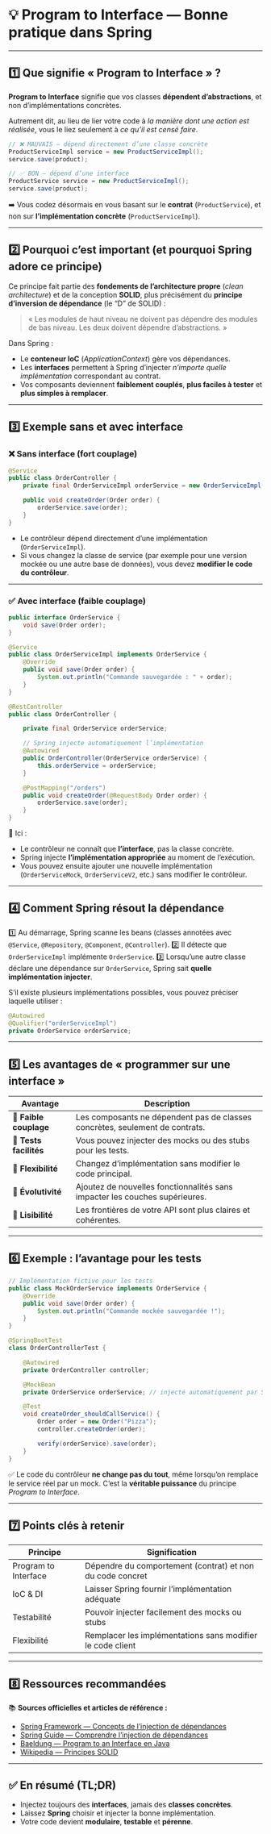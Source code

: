 # 💡 Program to Interface — Bonne pratique dans Spring

---

## 1️⃣ Que signifie « Program to Interface » ?

**Program to Interface** signifie que vos classes **dépendent d’abstractions**, et non d’implémentations concrètes.

Autrement dit, au lieu de lier votre code à *la manière dont une action est réalisée*, vous le liez seulement à *ce qu’il est censé faire*.

```java
// ❌ MAUVAIS — dépend directement d’une classe concrète
ProductServiceImpl service = new ProductServiceImpl();
service.save(product);

// ✅ BON — dépend d’une interface
ProductService service = new ProductServiceImpl();
service.save(product);
```

➡️ Vous codez désormais en vous basant sur le **contrat** (`ProductService`), et non sur **l’implémentation concrète** (`ProductServiceImpl`).

---

## 2️⃣ Pourquoi c’est important (et pourquoi Spring adore ce principe)

Ce principe fait partie des **fondements de l’architecture propre** (*clean architecture*) et de la conception **SOLID**, plus précisément du **principe d’inversion de dépendance** (le “D” de SOLID) :

> « Les modules de haut niveau ne doivent pas dépendre des modules de bas niveau. Les deux doivent dépendre d’abstractions. »

Dans Spring :

* Le **conteneur IoC** (*ApplicationContext*) gère vos dépendances.
* Les **interfaces** permettent à Spring d’injecter *n’importe quelle implémentation* correspondant au contrat.
* Vos composants deviennent **faiblement couplés**, **plus faciles à tester** et **plus simples à remplacer**.

---

## 3️⃣ Exemple sans et avec interface

### ❌ Sans interface (fort couplage)

```java
@Service
public class OrderController {
    private final OrderServiceImpl orderService = new OrderServiceImpl();

    public void createOrder(Order order) {
        orderService.save(order);
    }
}
```

* Le contrôleur dépend directement d’une implémentation (`OrderServiceImpl`).
* Si vous changez la classe de service (par exemple pour une version mockée ou une autre base de données), vous devez **modifier le code du contrôleur**.

---

### ✅ Avec interface (faible couplage)

```java
public interface OrderService {
    void save(Order order);
}

@Service
public class OrderServiceImpl implements OrderService {
    @Override
    public void save(Order order) {
        System.out.println("Commande sauvegardée : " + order);
    }
}

@RestController
public class OrderController {

    private final OrderService orderService;

    // Spring injecte automatiquement l’implémentation
    @Autowired
    public OrderController(OrderService orderService) {
        this.orderService = orderService;
    }

    @PostMapping("/orders")
    public void createOrder(@RequestBody Order order) {
        orderService.save(order);
    }
}
```

🧩 Ici :

* Le contrôleur ne connaît que **l’interface**, pas la classe concrète.
* Spring injecte **l’implémentation appropriée** au moment de l’exécution.
* Vous pouvez ensuite ajouter une nouvelle implémentation (`OrderServiceMock`, `OrderServiceV2`, etc.) sans modifier le contrôleur.

---

## 4️⃣ Comment Spring résout la dépendance

1️⃣ Au démarrage, Spring scanne les beans (classes annotées avec `@Service`, `@Repository`, `@Component`, `@Controller`).
2️⃣ Il détecte que `OrderServiceImpl` implémente `OrderService`.
3️⃣ Lorsqu’une autre classe déclare une dépendance sur `OrderService`, Spring sait **quelle implémentation injecter**.

S’il existe plusieurs implémentations possibles, vous pouvez préciser laquelle utiliser :

```java
@Autowired
@Qualifier("orderServiceImpl")
private OrderService orderService;
```

---

## 5️⃣ Les avantages de « programmer sur une interface »

| Avantage               | Description                                                                  |
| ---------------------- | ---------------------------------------------------------------------------- |
| 🧩 **Faible couplage** | Les composants ne dépendent pas de classes concrètes, seulement de contrats. |
| 🧪 **Tests facilités** | Vous pouvez injecter des mocks ou des stubs pour les tests.                  |
| 🔄 **Flexibilité**     | Changez d’implémentation sans modifier le code principal.                    |
| 🧱 **Évolutivité**     | Ajoutez de nouvelles fonctionnalités sans impacter les couches supérieures.  |
| 🧠 **Lisibilité**      | Les frontières de votre API sont plus claires et cohérentes.                 |

---

## 6️⃣ Exemple : l’avantage pour les tests

```java
// Implémentation fictive pour les tests
public class MockOrderService implements OrderService {
    @Override
    public void save(Order order) {
        System.out.println("Commande mockée sauvegardée !");
    }
}

@SpringBootTest
class OrderControllerTest {

    @Autowired
    private OrderController controller;

    @MockBean
    private OrderService orderService; // injecté automatiquement par Spring

    @Test
    void createOrder_shouldCallService() {
        Order order = new Order("Pizza");
        controller.createOrder(order);

        verify(orderService).save(order);
    }
}
```

✅ Le code du contrôleur **ne change pas du tout**, même lorsqu’on remplace le service réel par un mock.
C’est la **véritable puissance** du principe *Program to Interface*.

---

## 7️⃣ Points clés à retenir

| Principe                 | Signification                                              |
|--------------------------| ---------------------------------------------------------- |
| Program to Interface     | Dépendre du comportement (contrat) et non du code concret  |
| IoC & DI                 | Laisser Spring fournir l’implémentation adéquate           |
| Testabilité              | Pouvoir injecter facilement des mocks ou stubs             |
| Flexibilité              | Remplacer les implémentations sans modifier le code client |

---

## 8️⃣ Ressources recommandées

📚 **Sources officielles et articles de référence :**

* [Spring Framework — Concepts de l’injection de dépendances](https://docs.spring.io/spring-framework/reference/core/beans/dependencies.html)
* [Spring Guide — Comprendre l’injection de dépendances](https://spring.io/guides/gs/handling-form-submission/)
* [Baeldung — Program to an Interface en Java](https://www.baeldung.com/java-program-to-interface)
* [Wikipedia — Principes SOLID](https://fr.wikipedia.org/wiki/SOLID_%28informatique%29)

---

## ✅ En résumé (TL;DR)

* Injectez toujours des **interfaces**, jamais des **classes concrètes**.
* Laissez **Spring** choisir et injecter la bonne implémentation.
* Votre code devient **modulaire**, **testable** et **pérenne**.
